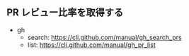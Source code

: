 ## PR レビュー比率を取得する

- gh
  - search: https://cli.github.com/manual/gh_search_prs
  - list: https://cli.github.com/manual/gh_pr_list
